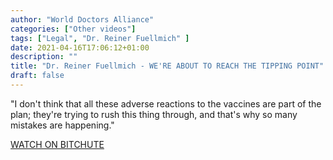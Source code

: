 ```yaml
---
author: "World Doctors Alliance"
categories: ["Other videos"]
tags: ["Legal", "Dr. Reiner Fuellmich" ]
date: 2021-04-16T17:06:12+01:00
description: ""
title: "Dr. Reiner Fuellmich - WE'RE ABOUT TO REACH THE TIPPING POINT"
draft: false
---
```


"I don't think that all these adverse reactions to the vaccines are part of the plan; they're trying to rush this thing through, and that's why  so many mistakes are happening."  

[WATCH ON BITCHUTE](https://www.bitchute.com/video/FiqBYLsnsqzO/)